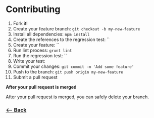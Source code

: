 # Contributing

1. Fork it!
2. Create your feature branch: `git checkout -b my-new-feature`
3. Install all dependencies: `npm install`
3. Create the references to the regression test: ``
3. Create your feature: ``
3. Run lint process: `grunt lint`
3. Run the regression test: ``
3. Write your test:
3. Commit your changes: `git commit -m 'Add some feature'`
4. Push to the branch: `git push origin my-new-feature`
5. Submit a pull request

**After your pull request is merged**

After your pull request is merged, you can safely delete your branch.

### [<-- Back](https://github.com/afonsopacifer/da-vinci-css/)

